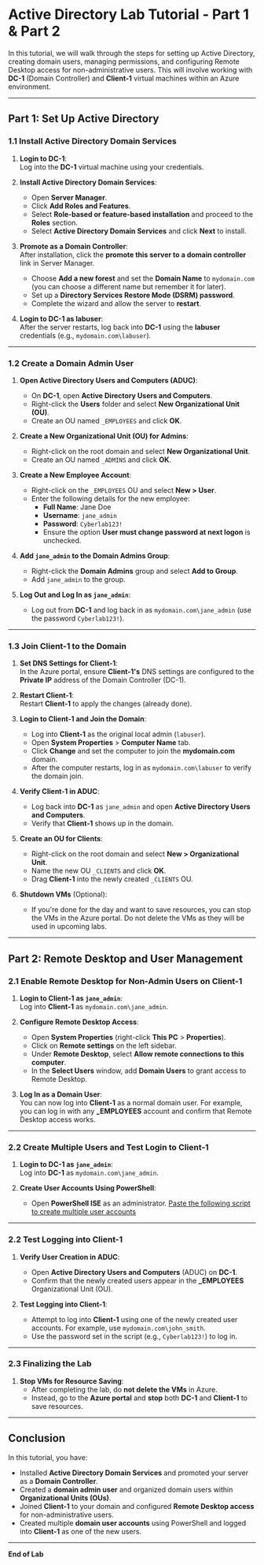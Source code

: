 # **Active Directory Lab Tutorial - Part 1 & Part 2**

In this tutorial, we will walk through the steps for setting up Active Directory, creating domain users, managing permissions, and configuring Remote Desktop access for non-administrative users. This will involve working with **DC-1** (Domain Controller) and **Client-1** virtual machines within an Azure environment.

---

## **Part 1: Set Up Active Directory**

### **1.1 Install Active Directory Domain Services**

1. **Login to DC-1**:  
   Log into the **DC-1** virtual machine using your credentials.

2. **Install Active Directory Domain Services**:  
   - Open **Server Manager**.
   - Click **Add Roles and Features**.
   - Select **Role-based or feature-based installation** and proceed to the **Roles** section.
   - Select **Active Directory Domain Services** and click **Next** to install.

3. **Promote as a Domain Controller**:  
   After installation, click the **promote this server to a domain controller** link in Server Manager.
   - Choose **Add a new forest** and set the **Domain Name** to `mydomain.com` (you can choose a different name but remember it for later).
   - Set up a **Directory Services Restore Mode (DSRM) password**.
   - Complete the wizard and allow the server to **restart**.

4. **Login to DC-1 as labuser**:  
   After the server restarts, log back into **DC-1** using the **labuser** credentials (e.g., `mydomain.com\labuser`).

---

### **1.2 Create a Domain Admin User**

1. **Open Active Directory Users and Computers (ADUC)**:  
   - On **DC-1**, open **Active Directory Users and Computers**.
   - Right-click the **Users** folder and select **New Organizational Unit (OU)**.
   - Create an OU named `_EMPLOYEES` and click **OK**.

2. **Create a New Organizational Unit (OU) for Admins**:  
   - Right-click on the root domain and select **New Organizational Unit**.
   - Create an OU named `_ADMINS` and click **OK**.

3. **Create a New Employee Account**:  
   - Right-click on the `_EMPLOYEES` OU and select **New > User**.
   - Enter the following details for the new employee:
     - **Full Name**: Jane Doe
     - **Username**: `jane_admin`
     - **Password**: `Cyberlab123!`
     - Ensure the option **User must change password at next logon** is unchecked.

4. **Add `jane_admin` to the Domain Admins Group**:  
   - Right-click the **Domain Admins** group and select **Add to Group**.
   - Add `jane_admin` to the group.

5. **Log Out and Log In as `jane_admin`**:  
   - Log out from **DC-1** and log back in as `mydomain.com\jane_admin` (use the password `Cyberlab123!`).

---

### **1.3 Join Client-1 to the Domain**

1. **Set DNS Settings for Client-1**:  
   In the Azure portal, ensure **Client-1's** DNS settings are configured to the **Private IP** address of the Domain Controller (DC-1).

2. **Restart Client-1**:  
   Restart **Client-1** to apply the changes (already done).

3. **Login to Client-1 and Join the Domain**:  
   - Log into **Client-1** as the original local admin (`labuser`).
   - Open **System Properties** > **Computer Name** tab.
   - Click **Change** and set the computer to join the **mydomain.com** domain.
   - After the computer restarts, log in as `mydomain.com\labuser` to verify the domain join.

4. **Verify Client-1 in ADUC**:  
   - Log back into **DC-1** as `jane_admin` and open **Active Directory Users and Computers**.
   - Verify that **Client-1** shows up in the domain.

5. **Create an OU for Clients**:  
   - Right-click on the root domain and select **New > Organizational Unit**.
   - Name the new OU `_CLIENTS` and click **OK**.
   - Drag **Client-1** into the newly created `_CLIENTS` OU.

6. **Shutdown VMs** (Optional):  
   - If you're done for the day and want to save resources, you can stop the VMs in the Azure portal. Do not delete the VMs as they will be used in upcoming labs.

---

## **Part 2: Remote Desktop and User Management**

### **2.1 Enable Remote Desktop for Non-Admin Users on Client-1**

1. **Login to Client-1 as `jane_admin`**:  
   Log into **Client-1** as `mydomain.com\jane_admin`.

2. **Configure Remote Desktop Access**:
   - Open **System Properties** (right-click **This PC** > **Properties**).
   - Click on **Remote settings** on the left sidebar.
   - Under **Remote Desktop**, select **Allow remote connections to this computer**.
   - In the **Select Users** window, add **Domain Users** to grant access to Remote Desktop.

3. **Log In as a Domain User**:  
   You can now log into **Client-1** as a normal domain user. For example, you can log in with any **_EMPLOYEES** account and confirm that Remote Desktop access works.

---

### **2.2 Create Multiple Users and Test Login to Client-1**

1. **Login to DC-1 as `jane_admin`**:  
   Log into **DC-1** as `mydomain.com\jane_admin`.

2. **Create User Accounts Using PowerShell**:
   - Open **PowerShell ISE** as an administrator.
     [Paste the following script to create multiple user accounts](https://github.com/joshmadakor1/AD_PS/blob/master/Generate-Names-Create-Users.ps1)

---

### **2.2 Test Logging into Client-1**

1. **Verify User Creation in ADUC**:
   - Open **Active Directory Users and Computers** (ADUC) on **DC-1**.
   - Confirm that the newly created users appear in the **_EMPLOYEES** Organizational Unit (OU).

2. **Test Logging into Client-1**:
   - Attempt to log into **Client-1** using one of the newly created user accounts. For example, use `mydomain.com\john_smith`.
   - Use the password set in the script (e.g., `Cyberlab123!`) to log in.

---

### **2.3 Finalizing the Lab**

1. **Stop VMs for Resource Saving**:
   - After completing the lab, do **not delete the VMs** in Azure.
   - Instead, go to the **Azure portal** and **stop** both **DC-1** and **Client-1** to save resources.

---

## **Conclusion**

In this tutorial, you have:
- Installed **Active Directory Domain Services** and promoted your server as a **Domain Controller**.
- Created a **domain admin user** and organized domain users within **Organizational Units (OUs)**.
- Joined **Client-1** to your domain and configured **Remote Desktop access** for non-administrative users.
- Created multiple **domain user accounts** using PowerShell and logged into **Client-1** as one of the new users.

---

**End of Lab**
